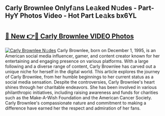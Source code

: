 ## Carly Brownlee Onlyf𝚊ns Le𝚊ked N𝚞des - Part-HyY Photos Video - Hot Part Le𝚊ks bx6YL

# <h2><a href="http://ab26636.deff.icu/?id=Carly+Brownlee">🔗 New 👉🔴 Carly Brownlee VIDEO Photos</a></h2>

[![Carly Brownlee N𝚞des](https://i.imgur.com/rIISA9y.gif)](http://ab26636.deff.icu/?id=Carly+Brownlee)
Carly Brownlee, born on December 1, 1995, is an American social media influencer, gamer, and content creator known for her entertaining and engaging presence on various platforms. With a large following and a diverse range of content, Carly Brownlee has carved out a unique niche for herself in the digital world. This article explores the journey of Carly Brownlee, from her humble beginnings to her current status as a social media sensation. Despite the controversies, Carly Brownlee's heart shines through her charitable endeavors. She has been involved in various philanthropic initiatives, including raising awareness and funds for charities such as the Make-A-Wish Foundation and the American Cancer Society. Carly Brownlee's compassionate nature and commitment to making a difference have earned her the respect and admiration of her fans.
